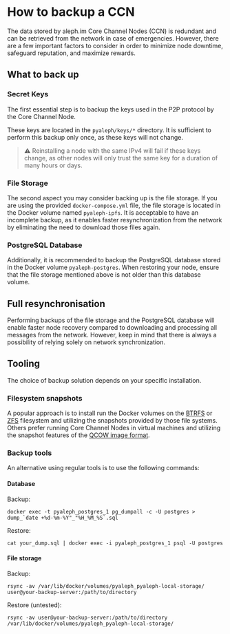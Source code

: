 # How to backup a CCN

The data stored by aleph.im Core Channel Nodes (CCN) is redundant and can be retrieved from the network in case of
emergencies. However, there are a few important factors to consider in order to minimize node downtime, safeguard
reputation, and maximize rewards.

## What to back up

### Secret Keys

The first essential step is to backup the keys used in the P2P protocol by the Core Channel Node.

These keys are located
in the `pyaleph/keys/*` directory. It is sufficient to perform this backup only once, as these keys will not change.

> ⚠️ Reinstalling a node with the same IPv4 will fail if these keys change, as other nodes will only trust the same key
> for a duration of many hours or days.

### File Storage

The second aspect you may consider backing up is the file storage. If you are using the provided `docker-compose.yml`
file, the file storage is located in the Docker volume named `pyaleph-ipfs`. It is acceptable to have an incomplete
backup, as it enables faster resynchronization from the network by eliminating the need to download those files again.

### PostgreSQL Database

Additionally, it is recommended to backup the PostgreSQL database stored in the Docker volume `pyaleph-postgres`. When
restoring your node, ensure that the file storage mentioned above is not older than this database volume.

## Full resynchronisation

Performing backups of the file storage and the PostgreSQL database will enable faster node recovery compared to
downloading and processing all messages from the network. However, keep in mind that there is always a possibility of
relying solely on network synchronization.

## Tooling

The choice of backup solution depends on your specific installation.

### Filesystem snapshots

A popular approach is to install run the Docker volumes on
the [BTRFS](https://www.kernel.org/doc/html/latest/filesystems/btrfs.html)
or [ZFS](https://openzfs.org/) filesystem and utilizing the snapshots provided by those file systems.
Others prefer running Core Channel Nodes in virtual machines and utilizing the snapshot features of
the [QCOW image format](https://wiki.qemu.org/Features/Qcow3).

### Backup tools

An alternative using regular tools is to use the following commands:

#### Database

Backup:

```shell
docker exec -t pyaleph_postgres_1 pg_dumpall -c -U postgres > dump_`date +%d-%m-%Y"_"%H_%M_%S`.sql
```

Restore:

```shell
cat your_dump.sql | docker exec -i pyaleph_postgres_1 psql -U postgres
```

#### File storage

Backup:

```shell
rsync -av /var/lib/docker/volumes/pyaleph_pyaleph-local-storage/ user@your-backup-server:/path/to/directory
```

Restore (untested):

```shell
rsync -av user@your-backup-server:/path/to/directory /var/lib/docker/volumes/pyaleph_pyaleph-local-storage/
```